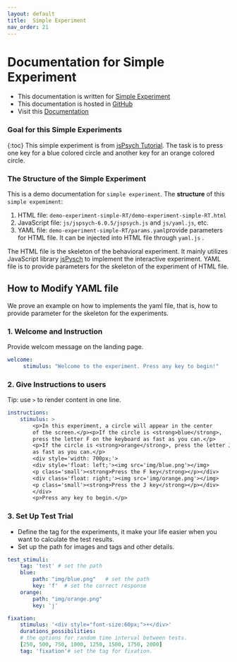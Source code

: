 ```yaml
---
layout: default
title:  Simple Experiment
nav_order: 21
---
```

# Documentation for Simple Experiment

* This documentation is written for [Simple Experiment](http://www.kathrynschuler.com/experiment-library/demo-experiment-simple-RT/demo-experiment-simple-RT.html)
* This documentation is hosted in [GitHub](https://github.com/kschuler/experiment-library/tree/master/demo-experiment-simple-RA)
* Visit this [Documentation](http://www.kathrynschuler.com/experiment-library/demo-experiment-simple-RA/readme.html)


### Goal for this Simple Experiments
{:toc}
This simple experiment is from [jsPsych Tutorial](https://www.jspsych.org/tutorials/rt-task/). The task is to press one key for a blue colored circle and another key for an orange colored circle.

### The Structure of  the Simple Experiment
This is a demo documentation for `simple experiment`. The **structure** of this `simple expemiment`:


1. HTML file: `demo-experiment-simple-RT/demo-experiment-simple-RT.html`
2. JavaScript file: `js/jspsych-6.0.5/jspsych.js` and  `js/yaml.js`, etc.
3. YAML file: `demo-experiment-simple-RT/params.yaml`provide parameters for HTML file.  It can be injected into HTML file through `yaml.js` .

The HTML file is the skeleton of the behavioral experiment. It mainly utilizes JavaScript library  [jsPysch](https://www.jspsych.org/) to implement the interactive experiment. YAML file is to provide parameters for the skeleton of the experiment of HTML file. 

## How to Modify YAML file
We prove an example on how to implements the yaml file, that is, how to provide parameter for the skeleton for the experiments.

###  1. Welcome and Instruction 
Provide welcom message on the landing page.
```yaml
welcome:
     stimulus: "Welcome to the experiment. Press any key to begin!"
```
### 2. Give Instructions to users 
Tip: use `>` to render content in one line. 
```yaml
instructions:
    stimulus: >
        <p>In this experiment, a circle will appear in the center
        of the screen.</p><p>If the circle is <strong>blue</strong>,
        press the letter F on the keyboard as fast as you can.</p>
        <p>If the circle is <strong>orange</strong>, press the letter J
        as fast as you can.</p>
        <div style='width: 700px;'>
        <div style='float: left;'><img src='img/blue.png'></img>
        <p class='small'><strong>Press the F key</strong></p></div>
        <div class='float: right;'><img src='img/orange.png'></img>
        <p class='small'><strong>Press the J key</strong></p></div>
        </div>
        <p>Press any key to begin.</p>
```
### 3. Set Up Test Trial
* Define the tag for the experiments, it make your life easier when you want to calculate the test results.
* Set up the path for images and tags and other details.

```yaml
test_stimuli: 
    tag: 'test' # set the path 
    blue:
        path: "img/blue.png"   # set the path
        key: 'f'  # set the correct response
    orange:
        path: "img/orange.png"
        key: 'j'

fixation:
    stimulus: '<div style="font-size:60px;">+</div>'
    durations_possibilities: 
    # the options for random time interval between tests.
    [250, 500, 750, 1000, 1250, 1500, 1750, 2000]
    tag: 'fixation'# set the tag for fixation.
```
<!--stackedit_data:
eyJoaXN0b3J5IjpbMTM3OTE1MzU4MSw3NTcxMjc0OTUsLTIyOD
Q1MjYwMywtNjEzODczOTksMjExMzA4MTU4MSwtMTg1MzEwNzI5
MywtMTQ1MTEwMTAzMywxMDcwNTc5NjAsMTUzNzUxMTY1NCwtMT
EyOTk3MjAyMywtNTQ2MjQzNTU1LC0xMjk4NjY4MDcxLDkxNDkw
MjI4MiwxOTE3ODUwOTQ5LC03MDgzNjkyMDcsLTE3NTUxNjAxMD
YsOTk3MDgwODIyLDExODk5ODA3MzQsMTYwOTI5NzE1MCwtNDkx
NjM1NDc5XX0=
-->